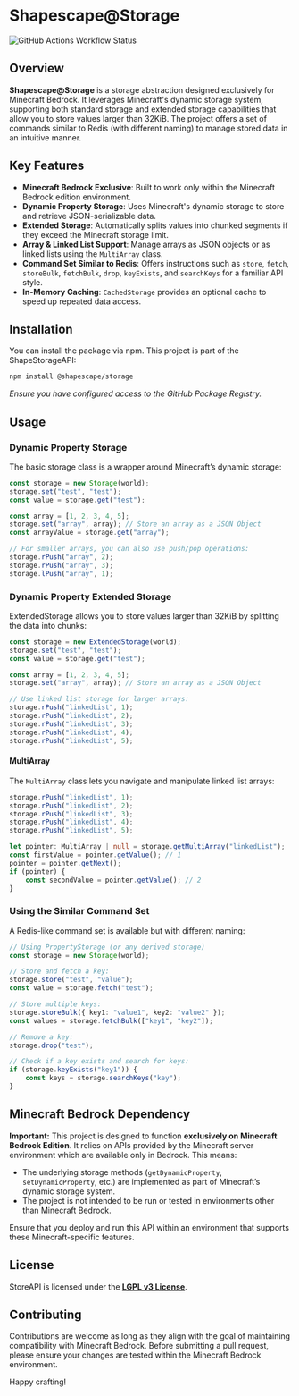 # Shapescape@Storage

![GitHub Actions Workflow Status](https://img.shields.io/github/actions/workflow/status/ShapescapeMC/StorageAPI/publish.workflow.yml?style=for-the-badge&label=Publish)

## Overview

**Shapescape@Storage** is a storage abstraction designed exclusively for Minecraft Bedrock. It leverages Minecraft's dynamic storage system, supporting both standard storage and extended storage capabilities that allow you to store values larger than 32KiB. The project offers a set of commands similar to Redis (with different naming) to manage stored data in an intuitive manner.

## Key Features

- **Minecraft Bedrock Exclusive**: Built to work only within the Minecraft Bedrock edition environment.
- **Dynamic Property Storage**: Uses Minecraft's dynamic storage to store and retrieve JSON-serializable data.
- **Extended Storage**: Automatically splits values into chunked segments if they exceed the Minecraft storage limit.
- **Array & Linked List Support**: Manage arrays as JSON objects or as linked lists using the `MultiArray` class.
- **Command Set Similar to Redis**: Offers instructions such as `store`, `fetch`, `storeBulk`, `fetchBulk`, `drop`, `keyExists`, and `searchKeys` for a familiar API style.
- **In-Memory Caching**: `CachedStorage` provides an optional cache to speed up repeated data access.

## Installation

You can install the package via npm. This project is part of the ShapeStorageAPI:
```bash
npm install @shapescape/storage
```
*Ensure you have configured access to the GitHub Package Registry.*

## Usage

### Dynamic Property Storage
The basic storage class is a wrapper around Minecraft’s dynamic storage:
```typescript
const storage = new Storage(world);
storage.set("test", "test");
const value = storage.get("test");

const array = [1, 2, 3, 4, 5];
storage.set("array", array); // Store an array as a JSON Object
const arrayValue = storage.get("array");

// For smaller arrays, you can also use push/pop operations:
storage.rPush("array", 2);
storage.rPush("array", 3);
storage.lPush("array", 1);
```

### Dynamic Property Extended Storage
ExtendedStorage allows you to store values larger than 32KiB by splitting the data into chunks:
```typescript
const storage = new ExtendedStorage(world);
storage.set("test", "test");
const value = storage.get("test");

const array = [1, 2, 3, 4, 5];
storage.set("array", array); // Store an array as a JSON Object

// Use linked list storage for larger arrays:
storage.rPush("linkedList", 1);
storage.rPush("linkedList", 2);
storage.rPush("linkedList", 3);
storage.rPush("linkedList", 4);
storage.rPush("linkedList", 5);
```

#### MultiArray
The `MultiArray` class lets you navigate and manipulate linked list arrays:
```typescript
storage.rPush("linkedList", 1);
storage.rPush("linkedList", 2);
storage.rPush("linkedList", 3);
storage.rPush("linkedList", 4);
storage.rPush("linkedList", 5);

let pointer: MultiArray | null = storage.getMultiArray("linkedList");
const firstValue = pointer.getValue(); // 1
pointer = pointer.getNext();
if (pointer) {
    const secondValue = pointer.getValue(); // 2
}
```

### Using the Similar Command Set
A Redis-like command set is available but with different naming:
```typescript
// Using PropertyStorage (or any derived storage)
const storage = new Storage(world);

// Store and fetch a key:
storage.store("test", "value");
const value = storage.fetch("test");

// Store multiple keys:
storage.storeBulk({ key1: "value1", key2: "value2" });
const values = storage.fetchBulk(["key1", "key2"]);

// Remove a key:
storage.drop("test");

// Check if a key exists and search for keys:
if (storage.keyExists("key1")) {
    const keys = storage.searchKeys("key");
}
```

## Minecraft Bedrock Dependency

**Important:** This project is designed to function **exclusively on Minecraft Bedrock Edition**. It relies on APIs provided by the Minecraft server environment which are available only in Bedrock. This means:
- The underlying storage methods (`getDynamicProperty`, `setDynamicProperty`, etc.) are implemented as part of Minecraft’s dynamic storage system.
- The project is not intended to be run or tested in environments other than Minecraft Bedrock.

Ensure that you deploy and run this API within an environment that supports these Minecraft-specific features.

## License

StoreAPI is licensed under the **[LGPL v3 License](LICENSE)**.

## Contributing

Contributions are welcome as long as they align with the goal of maintaining compatibility with Minecraft Bedrock. Before submitting a pull request, please ensure your changes are tested within the Minecraft Bedrock environment.

Happy crafting!
